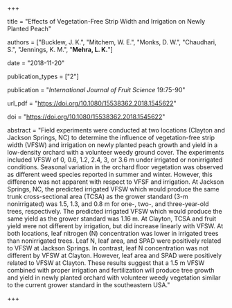 +++

title = "Effects of Vegetation-Free Strip Width and Irrigation on Newly Planted Peach"

authors = ["Bucklew, J. K.", "Mitchem, W. E.", "Monks, D. W.", "Chaudhari, S.", "Jennings, K. M.", "**Mehra, L. K.**"]

date = "2018-11-20"

publication_types = ["2"]

publication = "*International Journal of Fruit Science* 19:75-90"

url_pdf = "https://doi.org/10.1080/15538362.2018.1545622"

doi = "https://doi.org/10.1080/15538362.2018.1545622"

abstract = "Field experiments were conducted at two locations (Clayton and Jackson Springs, NC) to determine the influence of vegetation-free strip width (VFSW) and irrigation on newly planted peach growth and yield in a low-density orchard with a volunteer weedy ground cover. The experiments included VFSW of 0, 0.6, 1.2, 2.4, 3, or 3.6 m under irrigated or nonirrigated conditions. Seasonal variation in the orchard floor vegetation was observed as different weed species reported in summer and winter. However, this difference was not apparent with respect to VFSF and irrigation. At Jackson Springs, NC, the predicted irrigated VFSW which would produce the same trunk cross-sectional area (TCSA) as the grower standard (3-m nonirrigated) was 1.5, 1.3, and 0.8 m for one-, two-, and three-year-old trees, respectively. The predicted irrigated VFSW which would produce the same yield as the grower standard was 1.16 m. At Clayton, TCSA and fruit yield were not different by irrigation, but did increase linearly with VFSW. At both locations, leaf nitrogen (N) concentration was lower in irrigated trees than nonirrigated trees. Leaf N, leaf area, and SPAD were positively related to VFSW at Jackson Springs. In contrast, leaf N concentration was not different by VFSW at Clayton. However, leaf area and SPAD were positively related to VFSW at Clayton. These results suggest that a 1.5 m VFSW combined with proper irrigation and fertilization will produce tree growth and yield in newly planted orchard with volunteer weedy vegetation similar to the current grower standard in the southeastern USA."

+++
